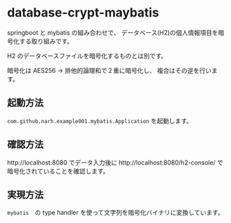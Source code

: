 # database-crypt-maybatis

springboot と mybatis の組み合わせで、
データベース(H2)の個人情報項目を暗号化する取り組みです。

H2 のデータベースファイルを暗号化するものとは別です。

暗号化は AES256 -> 排他的論理和で２重に暗号化し、
複合はその逆を行います。

## 起動方法

` com.github.narh.example001.mybatis.Application ` を起動します。

## 確認方法

 http://localhost:8080 でデータ入力後に
 http://localhost:8080/h2-console/ で暗号化されていることを確認します。

 ## 実現方法

 `mybatis`　の type handler を使って文字列を暗号化バイナリに変換しています。

